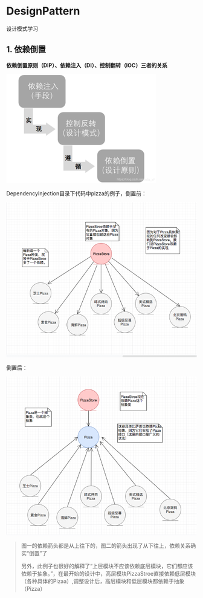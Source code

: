 # DesignPattern
设计模式学习

## 1. 依赖倒置

**依赖倒置原则（DIP）、依赖注入（DI）、控制翻转（IOC）三者的关系**

<img src="images/DIP.png" alt="DIP" style="zoom:50%;" />

DependencyInjection目录下代码中pizza的例子，倒置前：

<img src="images/pizza-1.png" alt="DIP" style="zoom:80%;" />

倒置后：

<img src="images/pizza-2.png" alt="DIP" style="zoom:80%;" />

> 图一的依赖箭头都是从上往下的，图二的箭头出现了从下往上，依赖关系确实“倒置”了
>
> 另外，此例子也很好的解释了“上层模块不应该依赖底层模块，它们都应该依赖于抽象。”，在最开始的设计中，高层模块PizzaStroe直接依赖低层模块（各种具体的Pizaa）,调整设计后，高层模块和低层模块都依赖于抽象（Pizza）

